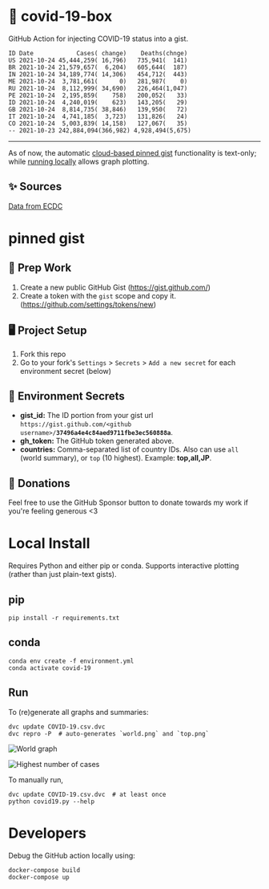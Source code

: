 # 🏥 covid-19-box

GitHub Action for injecting COVID-19 status into a gist.

```
ID Date            Cases( change)    Deaths(chnge)
US 2021-10-24 45,444,259( 16,796)   735,941(  141)
BR 2021-10-24 21,579,657(  6,204)   605,644(  187)
IN 2021-10-24 34,189,774( 14,306)   454,712(  443)
ME 2021-10-24  3,781,661(      0)   281,987(    0)
RU 2021-10-24  8,112,999( 34,690)   226,464(1,047)
PE 2021-10-24  2,195,859(    758)   200,052(   33)
ID 2021-10-24  4,240,019(    623)   143,205(   29)
GB 2021-10-24  8,814,735( 38,846)   139,950(   72)
IT 2021-10-24  4,741,185(  3,723)   131,826(   24)
CO 2021-10-24  5,003,839( 14,158)   127,067(   35)
-- 2021-10-23 242,884,094(366,982) 4,928,494(5,675)
```

---

As of now, the automatic [cloud-based pinned gist](#pinned-gist) functionality is text-only;
while [running locally](#local-install) allows graph plotting.

## ✨ Sources

[Data from ECDC](https://www.ecdc.europa.eu/en/publications-data/download-todays-data-geographic-distribution-covid-19-cases-worldwide)

# pinned gist

## 🎒 Prep Work
1. Create a new public GitHub Gist (https://gist.github.com/)
1. Create a token with the `gist` scope and copy it. (https://github.com/settings/tokens/new)

## 🖥 Project Setup
1. Fork this repo
1. Go to your fork's `Settings` > `Secrets` > `Add a new secret` for each environment secret (below)

## 🤫 Environment Secrets
- **gist_id:** The ID portion from your gist url `https://gist.github.com/<github username>/`**`37496a4e4c84aed9711fbe3ec560888a`**.
- **gh_token:** The GitHub token generated above.
- **countries:** Comma-separated list of country IDs. Also can use `all` (world summary), or `top` (10 highest). Example: **top,all,JP**.

## 💸 Donations

Feel free to use the GitHub Sponsor button to donate towards my work if you're feeling generous <3

# Local Install

Requires Python and either pip or conda. Supports interactive plotting (rather than just plain-text gists).

## pip

```
pip install -r requirements.txt
```

## conda

```
conda env create -f environment.yml
conda activate covid-19
```

## Run

To (re)generate all graphs and summaries:

```
dvc update COVID-19.csv.dvc
dvc repro -P  # auto-generates `world.png` and `top.png`
```

![World graph](world.png)

![Highest number of cases](top.png)

To manually run,

```
dvc update COVID-19.csv.dvc  # at least once
python covid19.py --help
```

# Developers

Debug the GitHub action locally using:

```
docker-compose build
docker-compose up
```

